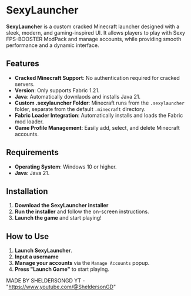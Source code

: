 # SexyLauncher

**SexyLauncher** is a custom cracked Minecraft launcher designed with a sleek, modern, and gaming-inspired UI. It allows players to play with Sexy FPS-BOOSTER ModPack and manage accounts,  while providing smooth performance and a dynamic interface.

## Features

- **Cracked Minecraft Support**: No authentication required for cracked servers.
- **Version**: Only supports Fabric 1.21.
- **Java**: Automatically downlaods and installs Java 21.
- **Custom .sexylauncher Folder**: Minecraft runs from the `.sexylauncher` folder, separate from the default `.minecraft` directory.
- **Fabric Loader Integration**: Automatically installs and loads the Fabric mod loader.
- **Game Profile Management**: Easily add, select, and delete Minecraft accounts.

## Requirements

- **Operating System**: Windows 10 or higher.
- **Java**: Java 21.

## Installation

1. **Download the SexyLauncher installer**
2. **Run the installer** and follow the on-screen instructions.
5. **Launch the game** and start playing!

## How to Use

1. **Launch SexyLauncher**.
2. **Input a username**
5. **Manage your accounts** via the `Manage Accounts` popup.
6. **Press "Launch Game"** to start playing.

MADE BY SHELDERSONGD
YT - "https://www.youtube.com/@SheldersonGD"
